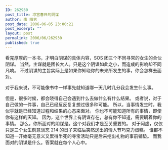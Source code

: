 ```yaml
---
ID: 262930
post_title: 凉宫春日的阴谋
author: 南 靖男
post_date: 2006-06-05 23:00:21
post_excerpt: ""
layout: post
permalink: 2006/06/262930
published: true
---
```

看完厚厚的一本书，才明白阴谋的具体内容，SOS 团三个不同寻常的女生的合伙阴谋。
当然，主谋就是团长大人。只是这个阴谋如此之小，而造成的影响却不同凡响。
不过阴谋的主旨实际上是如果你知晓你的未来所发生的事，你会怎样去面对。
<!--more-->对于我来说，不可能像书中一样事先就知道哪一天几时几分我会发生什么事。
但是，很多时候，都会晓得自己会遇到什么去做什么有什么结果。
或者说，对于自己做的一件事，自己已经反反复复想过很多种可能。
所以，当事情发生时，我似乎就是已经知道过程和结果的心态来面对。
你也不可能知道所有的事情，即使你有这样的天知。
因为，这个世界上有阴谋存在，总有你不知道，需要瞒着你的事情。
那么，你所面对的阴谋是。这个对我们才是至关重要的。
对于阿虚，仅仅只是三个女生刻意淡忘 214 的日子来临后突然送出的情人节巧克力蛋糕。
谁都不知道一开始毫无意义又累得半死的寻宝活动只是后来挖出礼物的事前铺垫。
而我面对的阴谋是什么。答案就在每个人心中。